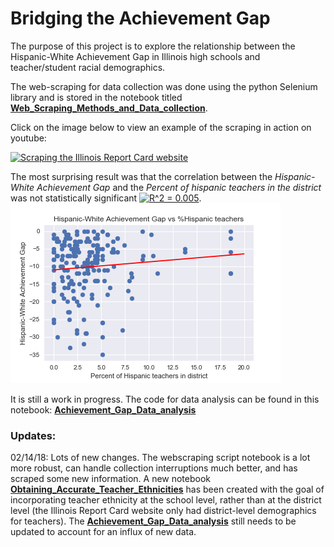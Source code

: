 # Bridging the Achievement Gap

The purpose of this project is to explore the relationship between the Hispanic-White Achievement Gap in Illinois high schools and teacher/student racial demographics.

The web-scraping for data collection was done using the python Selenium library and is stored in the notebook titled **[Web_Scraping_Methods_and_Data_collection](Web_Scraping_Methods_and_Data_collection.ipynb)**.

Click on the image below to view an example of the scraping in action on youtube:

[![Scraping the Illinois Report Card website](http://img.youtube.com/vi/E-rnuam6Nuc/0.jpg)](http://www.youtube.com/watch?v=E-rnuam6Nuc "Selenium and Python for Automated Web Scraping")

The most surprising result was that the correlation between the *Hispanic-White Achievement Gap* and the *Percent of hispanic teachers in the district* was not statistically significant <a href="https://www.codecogs.com/eqnedit.php?latex=R^2&space;=&space;0.005" target="_blank"><img src="https://latex.codecogs.com/gif.latex?R^2&space;=&space;0.005" title="R^2 = 0.005" /></a>.
![](images/achievement_gap_vs_hisp_teachers.png)

It is still a work in progress.
The code for data analysis can be found in this notebook: **[Achievement_Gap_Data_analysis](Achievement_Gap_Data_analysis.ipynb)**

### Updates:

02/14/18: Lots of new changes. The webscraping script notebook is a lot more robust, can handle collection interruptions much better, and has scraped some new information.
A new notebook **[Obtaining_Accurate_Teacher_Ethnicities](Obtaining_Accurate_Teacher_Ethnicities.ipynb)** has been created with the goal of incorporating teacher ethnicity at the school level, rather than at the district level (the Illinois Report Card website only had district-level demographics for teachers).
The **[Achievement_Gap_Data_analysis](Achievement_Gap_Data_analysis.ipynb)** still needs to be updated to account for an influx of new data.